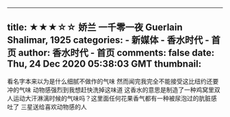 
---
title: ★★★☆☆ 娇兰 一千零一夜 Guerlain Shalimar, 1925
categories: 
    - 新媒体
    - 香水时代 - 首页
author: 香水时代 - 首页
comments: false
date: Thu, 24 Dec 2020 05:38:03 GMT
thumbnail: 
---

<div>   
看名字本来以为是什么细腻不做作的气味 然而闻完我完全不能接受这比纽约还要冲的气味 动物感强烈到我想赶快洗掉这味道 这香水的意思是制造了一种鸡窝里双人运动大汗淋漓时候的气味吗？这里面任何花果香气都有一种被尿泡过的肮脏感 吐了 三星送给喜欢动物感的人  
</div>
            